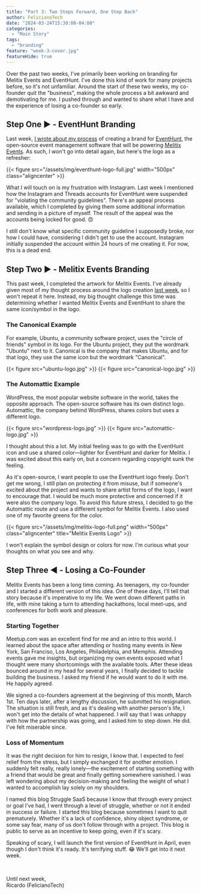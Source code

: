```yaml
---
title: "Part 3: Two Steps Forward, One Step Back"
author: FelicianoTech
date: "2024-03-24T15:30:00-04:00"
categories:
  - "Main Story"
tags:
  - "branding"
feature: "week-3-cover.jpg"
featureHide: true
---
```


Over the past two weeks, I've primarily been working on branding for Melitix Events and EventHunt.
I've done this kind of work for many projects before, so it's not unfamiliar.
Around the start of these two weeks, my co-founder quit the "business", making the whole process a bit awkward and demotivating for me.
I pushed through and wanted to share what I have and the experience of losing a co-founder so early.


## Step One :arrow_forward: - EventHunt Branding

Last week, [I wrote about my process](/blog/week-2--open-source-branding/) of creating a brand for [EventHunt](https://EventHunt.org), the open-source event management software that will be powering [Melitix Events](https://Melitix.com).
As such, I won't go into detail again, but here's the logo as a refresher:

{{< figure src="/assets/img/eventhunt-logo-full.jpg" width="500px" class="aligncenter" >}}

What I will touch on is my frustration with Instagram.
Last week I mentioned how the Instagram and Threads accounts for EventHunt were suspended for "violating the community guidelines".
There's an appeal process available, which I completed by giving them some additional information and sending in a picture of myself.
The result of the appeal was the accounts being locked for good. :angry:

I still don't know what specific community guideline I supposedly broke, nor how I could have, considering I didn't get to use the account.
Instagram initially suspended the account within 24 hours of me creating it.
For now, this is a dead end.


## Step Two :arrow_forward: - Melitix Events Branding

This past week, I completed the artwork for Melitix Events.
I've already given most of my thought process around the logo creation [last week](/blog/week-2--open-source-branding/), so I won't repeat it here.
Instead, my big thought challenge this time was determining whether I wanted Melitix Events and EventHunt to share the same icon/symbol in the logo.

### The Canonical Example
For example, Ubuntu, a community software project, uses the "circle of friends" symbol in its logo.
For the Ubuntu project, they put the wordmark "Ubuntu" next to it.
Canonical is the company that makes Ubuntu, and for that logo, they use the same icon but the wordmark "Canonical".

<style type="text/CSS">
.side2side{
    display:flex;
    flex-wrap:wrap;
    justify-content: center;
}
.side2side figure{
    max-width: 300px;
}
</style>
<div class="side2side">
{{< figure src="ubuntu-logo.jpg" >}}
{{< figure src="canonical-logo.jpg" >}}
</div>


### The Automattic Example
WordPress, the most popular website software in the world, takes the opposite approach.
The open-source software has its own distinct logo.
Automattic, the company behind WordPress, shares colors but uses a different logo.

<div class="side2side">
{{< figure src="wordpress-logo.jpg" >}}
{{< figure src="automattic-logo.jpg" >}}
</div>

I thought about this a lot.
My initial feeling was to go with the EventHunt icon and use a shared color—lighter for EventHunt and darker for Melitix.
I was excited about this early on, but a concern regarding copyright sunk the feeling.

As it's open-source, I want people to use the EventHunt logo freely.
Don't get me wrong, I still plan on protecting it from misuse, but if someone's excited about the project and wants to share artist forms of the logo, I want to encourage that.
I would be much more protective and concerned if it were also the company logo.
To avoid this future stress, I decided to go the Automattic route and use a different symbol for Melitix Events.
I also used one of my favorite greens for the color.

{{< figure src="/assets/img/melitix-logo-full.png" width="500px" class="aligncenter" title="Melitix Events Logo" >}}

I won't explain the symbol design or colors for now.
I'm curious what your thoughts on what you see and why.


## Step Three :arrow_backward: - Losing a Co-Founder

Melitix Events has been a long time coming.
As teenagers, my co-founder and I started a different version of this idea.
One of these days, I'll tell that story because it's imperative to my life.
We went down different paths in life, with mine taking a turn to attending hackathons, local meet-ups, and conferences for both work and pleasure.

### Starting Together
Meetup.com was an excellent find for me and an intro to this world.
I learned about the space after attending or hosting many events in New York, San Franciso, Los Angeles, Philadelphia, and Memphis.
Attending events gave me insights, but organizing my own events exposed what I thought were many shortcomings with the available tools.
After these ideas bounced around in my head for several years, I finally decided to tackle building the business.
I asked my friend if he would want to do it with me.
He happily agreed.

We signed a co-founders agreement at the beginning of this month, March 1st.
Ten days later, after a lengthy discussion, he submitted his resignation.
The situation is still fresh, and as it's dealing with another person's life, I won't get into the details of what happened.
I will say that I was unhappy with how the partnership was going, and I asked him to step down.
He did. I've felt miserable since.

### Loss of Momentum
It was the right decision for him to resign, I know that.
I expected to feel relief from the stress, but I simply exchanged it for another emotion.
I suddenly felt really, really lonely—the excitement of starting something with a friend that would be great and finally getting somewhere vanished.
I was left wondering about my decision-making and feeling the weight of what I wanted to accomplish lay solely on my shoulders.

I named this blog Struggle SaaS because I know that through every project or goal I've had, I went through a level of struggle, whether or not it ended in success or failure.
I started this blog because sometimes I want to quit prematurely.
Whether it's a lack of confidence, shiny object syndrome, or some say fear, many of us don't follow through with a project.
This blog is public to serve as an incentive to keep going, even if it's scary.

Speaking of scary, I will launch the first version of EventHunt in April, even though I don't think it's ready.
It's terrifying stuff. :joy:
We'll get into it next week.

<br />

Until next week,  
Ricardo (FelicianoTech)
